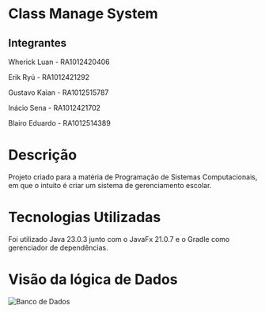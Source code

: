 
# Class Manage System

  

## Integrantes

Wherick Luan - RA1012420406

Erik Ryú - RA1012421292

Gustavo Kaian - RA1012515787

Inácio Sena - RA1012421702

Blairo Eduardo - RA1012514389

 

# Descrição

Projeto criado para a matéria de Programação de Sistemas Computacionais, em que o intuito é criar um sistema de gerenciamento escolar.

 

# Tecnologias Utilizadas

Foi utilizado Java 23.0.3 junto com o JavaFx 21.0.7 e o Gradle como gerenciador de dependências.



# Visão da lógica de Dados
![Banco de Dados](projetoDados.jpg)
